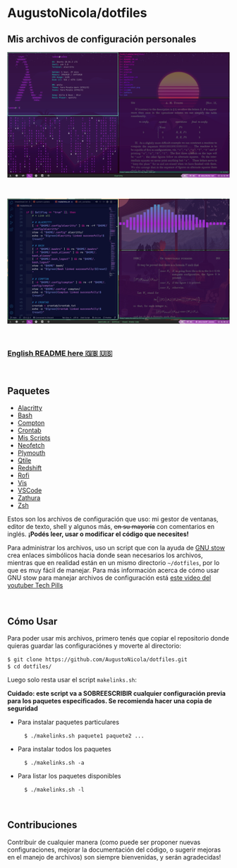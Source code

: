 # AugustoNicola/dotfiles
## Mis archivos de configuración personales

![Screenshot](screenshot.png)

<br />

![Screenshot](screenshot2.png)

<br />

### [English README here :uk: :us:](README-EN.md)

<br />

## Paquetes
* [Alacritty](alacritty/alacritty)
* [Bash](bash)
* [Compton](compton/compton)
* [Crontab](crontab)
* [Mis Scripts](Scripts)
* [Neofetch](neofetch/neofetch)
* [Plymouth](plymouth/circle)
* [Qtile](qtile/qtile)
* [Redshift](redshift)
* [Rofi](rofi/rofi)
* [Vis](vis/vis)
* [VSCode](vscode)
* [Zathura](zathura)
* [Zsh](zsh/zsh)

Estos son los archivos de configuración que uso: mi gestor de ventanas, editor de texto, shell y algunos más, ~~en su mayoría~~ con comentarios en inglés. **¡Podés leer, usar o modificar el código que necesites!**

Para administrar los archivos, uso un script que con la ayuda de [GNU stow](https://www.gnu.org/software/stow/) crea enlaces simbólicos hacia donde sean necesarios los archivos, mientras que en realidad están en un mismo directorio `~/dotfiles`, por lo que es muy fácil de manejar. Para más información acerca de cómo usar GNU stow para manejar archivos de configuración está [este video del youtuber Tech Pills](https://www.youtube.com/watch?v=GqL6W-ua7uQ)

<br />

## Cómo Usar
Para poder usar mis archivos, primero tenés que copiar el repositorio donde quieras guardar las configuraciónes y moverte al directorio:

	$ git clone https://github.com/AugustoNicola/dotfiles.git
	$ cd dotfiles/
	
Luego solo resta usar el script `makelinks.sh`:

**Cuidado: este script va a SOBREESCRIBIR cualquier configuración previa para los paquetes especificados. Se recomienda hacer una copia de seguridad**

* Para instalar paquetes particulares
	
		$ ./makelinks.sh paquete1 paquete2 ...
		
* Para instalar todos los paquetes

		$ ./makelinks.sh -a
		
* Para listar los paquetes disponibles

		$ ./makelinks.sh -l

<br />

##  Contribuciones
Contribuir de cualquier manera (como puede ser proponer nuevas configuraciones, mejorar la documentación del código, o sugerir mejoras en el manejo de archivos) son siempre bienvenidas, y serán agradecidas!
